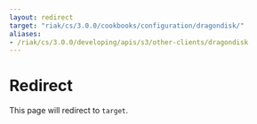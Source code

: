 ```yaml
---
layout: redirect
target: "riak/cs/3.0.0/cookbooks/configuration/dragondisk/"
aliases:
- /riak/cs/3.0.0/developing/apis/s3/other-clients/dragondisk
---
```


# Redirect

This page will redirect to `target`.
